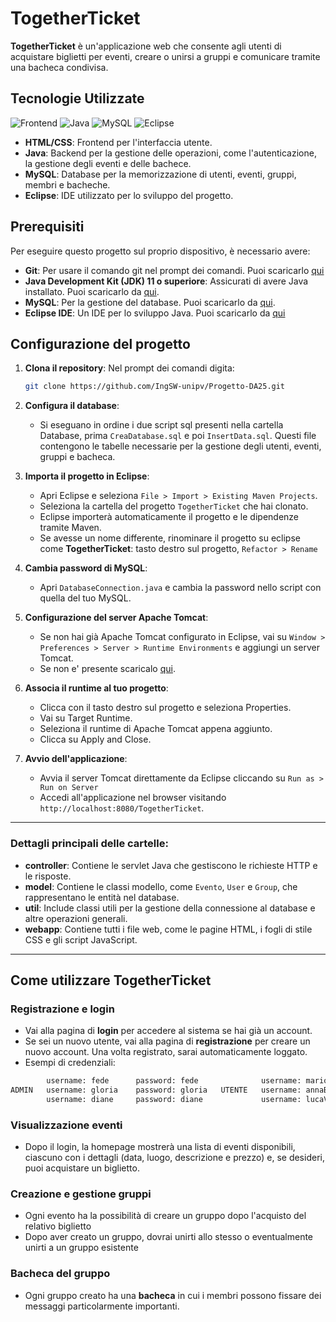 # TogetherTicket

**TogetherTicket** è un'applicazione web che consente agli utenti di acquistare biglietti per eventi, creare o unirsi a gruppi e comunicare tramite una bacheca condivisa.

## Tecnologie Utilizzate

![Frontend](https://img.shields.io/badge/Frontend-HTML-E34F26?style=for-the-badge&logoColor=white)  ![Java](https://img.shields.io/badge/Backend-Java-007396?style=for-the-badge&logo=java&logoColor=white)   ![MySQL](https://img.shields.io/badge/Database-MySQL-4479A1?style=for-the-badge&logo=mysql&logoColor=white)  ![Eclipse](https://img.shields.io/badge/IDE-Eclipse-2C2255?style=for-the-badge&logo=eclipseide&logoColor=white)  



- **HTML/CSS**: Frontend per l'interfaccia utente.
- **Java**: Backend per la gestione delle operazioni, come l'autenticazione, la gestione degli eventi e delle bachece.
- **MySQL**: Database per la memorizzazione di utenti, eventi, gruppi, membri e bacheche.
- **Eclipse**: IDE utilizzato per lo sviluppo del progetto.

## Prerequisiti

Per eseguire questo progetto sul proprio dispositivo, è necessario avere:

- **Git**: Per usare il comando git nel prompt dei comandi. Puoi scaricarlo [qui](https://git-scm.com/downloads/win)
- **Java Development Kit (JDK) 11 o superiore**: Assicurati di avere Java installato. Puoi scaricarlo da [qui](https://www.oracle.com/java/technologies/downloads/#jdk23-windows).
- **MySQL**: Per la gestione del database. Puoi scaricarlo da [qui](https://dev.mysql.com/downloads/installer/).
- **Eclipse IDE**: Un IDE per lo sviluppo Java. Puoi scaricarlo da [qui](https://www.eclipse.org/downloads/packages/)

## Configurazione del progetto

1. **Clona il repository**: Nel prompt dei comandi digita:

   ```bash
   git clone https://github.com/IngSW-unipv/Progetto-DA25.git

3. **Configura il database**:
   - Si eseguano in ordine i due script sql presenti nella cartella Database, prima `CreaDatabase.sql` e poi `InsertData.sql`. Questi file contengono le tabelle necessarie per la gestione degli utenti, eventi, gruppi e bacheca.

4. **Importa il progetto in Eclipse**:
   - Apri Eclipse e seleziona `File > Import > Existing Maven Projects`.
   - Seleziona la cartella del progetto `TogetherTicket` che hai clonato.
   - Eclipse importerà automaticamente il progetto e le dipendenze tramite Maven.
   - Se avesse un nome differente, rinominare il progetto su eclipse come **TogetherTicket**: tasto destro sul progetto, `Refactor > Rename`
  
5. **Cambia password di MySQL**:
   - Apri `DatabaseConnection.java` e cambia la password nello script con quella del tuo MySQL.

6. **Configurazione del server Apache Tomcat**:
   - Se non hai già Apache Tomcat configurato in Eclipse, vai su `Window > Preferences > Server > Runtime Environments` e aggiungi un server Tomcat.
   - Se non e' presente scaricalo [qui](https://tomcat.apache.org/download-11.cgi).
  
7. **Associa il runtime al tuo progetto**:
   - Clicca con il tasto destro sul progetto e seleziona Properties.
   - Vai su Target Runtime.
   - Seleziona il runtime di Apache Tomcat appena aggiunto.
   - Clicca su Apply and Close.
  
8. **Avvio dell'applicazione**:
   - Avvia il server Tomcat direttamente da Eclipse cliccando su `Run as > Run on Server`
   - Accedi all'applicazione nel browser visitando `http://localhost:8080/TogetherTicket`.

---

### Dettagli principali delle cartelle:

- **controller**: Contiene le servlet Java che gestiscono le richieste HTTP e le risposte.
- **model**: Contiene le classi modello, come `Evento`, `User` e `Group`, che rappresentano le entità nel database.
- **util**: Include classi utili per la gestione della connessione al database e altre operazioni generali.
- **webapp**: Contiene tutti i file web, come le pagine HTML, i fogli di stile CSS e gli script JavaScript.

---

## Come utilizzare TogetherTicket

### Registrazione e login

- Vai alla pagina di **login** per accedere al sistema se hai già un account.
- Se sei un nuovo utente, vai alla pagina di **registrazione** per creare un nuovo account. Una volta registrato, sarai automaticamente loggato.
- Esempi di credenziali:
```bash
        username: fede      password: fede              username: marioRossi    password: password123
ADMIN   username: gloria    password: gloria   UTENTE   username: annaBianchi   password: securepass
        username: diane     password: diane             username: lucaVerdi     password: mypassword
```

### Visualizzazione eventi

- Dopo il login, la homepage mostrerà una lista di eventi disponibili, ciascuno con i dettagli (data, luogo, descrizione e prezzo) e, se desideri, puoi acquistare un biglietto.

### Creazione e gestione gruppi

- Ogni evento ha la possibilità di creare un gruppo dopo l'acquisto del relativo biglietto
- Dopo aver creato un gruppo, dovrai unirti allo stesso o eventualmente unirti a un gruppo esistente

### Bacheca del gruppo

- Ogni gruppo creato ha una **bacheca** in cui i membri possono fissare dei messaggi particolarmente importanti.



